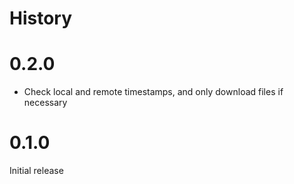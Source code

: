 # History

# 0.2.0
* Check local and remote timestamps, and only download files if necessary

# 0.1.0
Initial release
